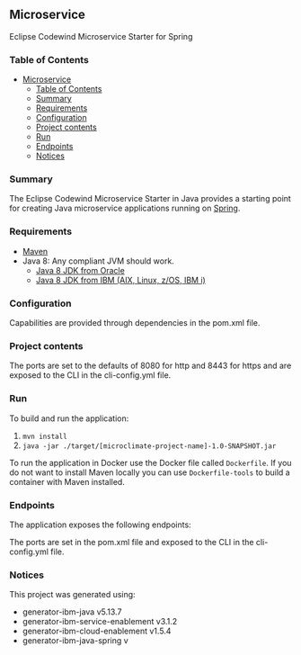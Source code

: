 ## Microservice
Eclipse Codewind Microservice Starter for Spring

### Table of Contents
- [Microservice](#microservice)
  - [Table of Contents](#table-of-contents)
  - [Summary](#summary)
  - [Requirements](#requirements)
  - [Configuration](#configuration)
  - [Project contents](#project-contents)
  - [Run](#run)
  - [Endpoints](#endpoints)
  - [Notices](#notices)

### Summary

The Eclipse Codewind Microservice Starter in Java provides a starting point for creating Java microservice applications running on [Spring](https://spring.io/).

### Requirements
* [Maven](https://maven.apache.org/install.html)
* Java 8: Any compliant JVM should work.
  * [Java 8 JDK from Oracle](http://www.oracle.com/technetwork/java/javase/downloads/index.html)
  * [Java 8 JDK from IBM (AIX, Linux, z/OS, IBM i)](http://www.ibm.com/developerworks/java/jdk/)

### Configuration
Capabilities are provided through dependencies in the pom.xml file.

### Project contents
The ports are set to the defaults of 8080 for http and 8443 for https and are exposed to the CLI in the cli-config.yml file.

### Run

To build and run the application:
1. `mvn install`
2. `java -jar ./target/[microclimate-project-name]-1.0-SNAPSHOT.jar`

To run the application in Docker use the Docker file called `Dockerfile`. If you do not want to install Maven locally you can use `Dockerfile-tools` to build a container with Maven installed.

### Endpoints

The application exposes the following endpoints:

The ports are set in the pom.xml file and exposed to the CLI in the cli-config.yml file.


### Notices

This project was generated using:
* generator-ibm-java v5.13.7
* generator-ibm-service-enablement v3.1.2
* generator-ibm-cloud-enablement v1.5.4
* generator-ibm-java-spring v


